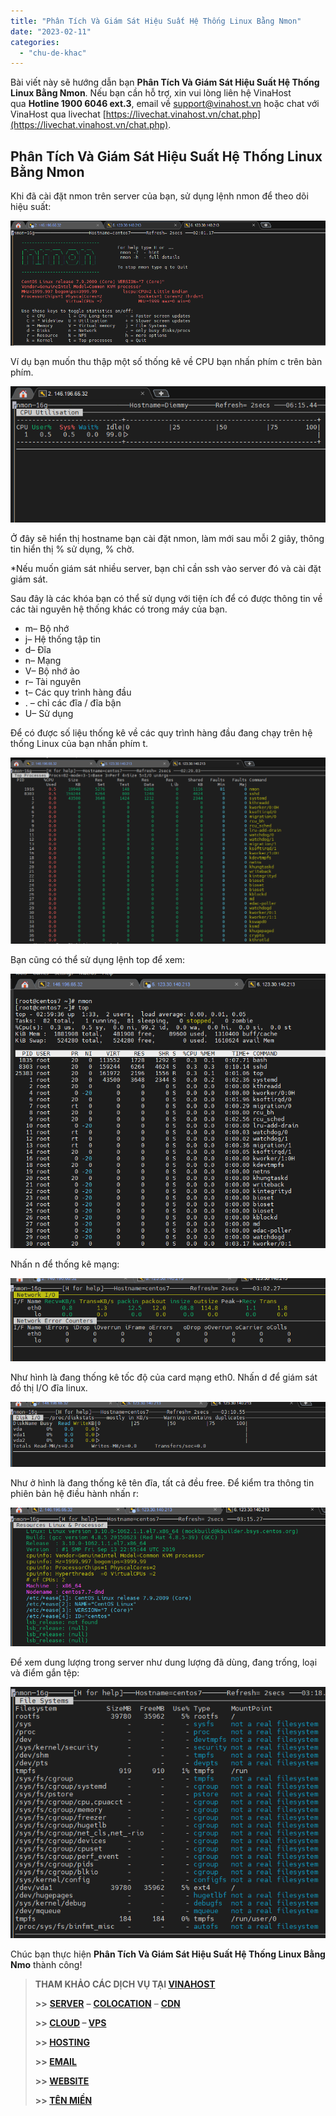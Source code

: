 ```yaml
---
title: "Phân Tích Và Giám Sát Hiệu Suất Hệ Thống Linux Bằng Nmon"
date: "2023-02-11"
categories: 
  - "chu-de-khac"
---
```


Bài viết này sẽ hướng dẫn bạn **Phân Tích Và Giám Sát Hiệu Suất Hệ Thống Linux Bằng Nmon**. Nếu bạn cần hỗ trợ, xin vui lòng liên hệ VinaHost qua **Hotline 1900 6046 ext.3**, email về [support@vinahost.vn](mailto:support@vinahost.vn) hoặc chat với VinaHost qua livechat [https://livechat.vinahost.vn/chat.php](https://livechat.vinahost.vn/chat.php).

## Phân Tích Và Giám Sát Hiệu Suất Hệ Thống Linux Bằng Nmon

Khi đã cài đặt nmon trên server của bạn, sử dụng lệnh nmon để theo dõi hiệu suất:

![Nmon](images/giam-sat-hieu-suat-he-thong-linux-bang-nmon-1.png)

Ví dụ bạn muốn thu thập một số thống kê về CPU bạn nhấn phím c trên bàn phím.

![](images/giam-sat-hieu-suat-he-thong-linux-bang-nmon-2.png)

Ở đây sẽ hiển thị hostname bạn cài đặt nmon, làm mới sau mỗi 2 giây, thông tin hiển thị % sử dụng, % chờ.

\*Nếu muốn giám sát nhiều server, bạn chỉ cần ssh vào server đó và cài đặt giám sát.

Sau đây là các khóa bạn có thể sử dụng với tiện ích để có được thông tin về các tài nguyên hệ thống khác có trong máy của bạn.

- m– Bộ nhớ
- j– Hệ thống tập tin
- d– Đĩa
- n– Mạng
- V– Bộ nhớ ảo
- r– Tài nguyên
- t– Các quy trình hàng đầu
- . – chỉ các đĩa / đĩa bận
- U– Sử dụng

Để có được số liệu thống kê về các quy trình hàng đầu đang chạy trên hệ thống Linux của bạn nhấn phím t.

![](images/giam-sat-hieu-suat-he-thong-linux-bang-nmon-3.png)

Bạn cũng có thể sử dụng lệnh top để xem:

![Nmo](images/giam-sat-hieu-suat-he-thong-linux-bang-nmon-4.png)

Nhấn n để thống kê mạng:

![](images/giam-sat-hieu-suat-he-thong-linux-bang-nmon-5.png)

Như hình là đang thống kê tốc độ của card mạng eth0. Nhấn d để giám sát đồ thị I/O đĩa linux.

![](images/giam-sat-hieu-suat-he-thong-linux-bang-nmon-6.png)

Như ở hình là đang thống kê tên đĩa, tất cả đều free. Để kiểm tra thông tin phiên bản hệ điều hành nhấn r:

![](images/giam-sat-hieu-suat-he-thong-linux-bang-nmon-7.png)

Để xem dung lượng trong server như dung lượng đã dùng, đang trống, loại và điểm gắn tệp:

![](images/giam-sat-hieu-suat-he-thong-linux-bang-nmon-8.png)

Chúc bạn thực hiện **Phân Tích Và Giám Sát Hiệu Suất Hệ Thống Linux Bằng Nmo** thành công!

> **THAM KHẢO CÁC DỊCH VỤ TẠI [VINAHOST](https://kb.vinahost.vn/)**
> 
> **\>>** [**SERVER**](https://vinahost.vn/thue-may-chu-rieng/) **–** [**COLOCATION**](https://vinahost.vn/colocation.html) – [**CDN**](https://vinahost.vn/dich-vu-cdn-chuyen-nghiep)
> 
> **\>> [CLOUD](https://vinahost.vn/cloud-server-gia-re/) – [VPS](https://vinahost.vn/vps-ssd-chuyen-nghiep/)**
> 
> **\>> [HOSTING](https://vinahost.vn/wordpress-hosting)**
> 
> **\>> [EMAIL](https://vinahost.vn/email-hosting)**
> 
> **\>> [WEBSITE](http://vinawebsite.vn/)**
> 
> **\>> [TÊN MIỀN](https://vinahost.vn/ten-mien-gia-re/)**
